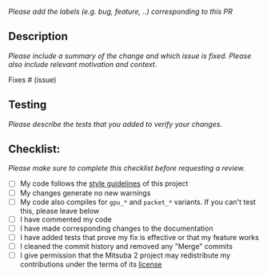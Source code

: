 *Please add the labels (e.g. bug, feature, ..) corresponding to this PR*

## Description

*Please include a summary of the change and which issue is fixed. Please also include relevant motivation and context.*

Fixes # (issue)

## Testing

*Please describe the tests that you added to verify your changes.*

## Checklist:

*Please make sure to complete this checklist before requesting a review.*

- [ ] My code follows the [style guidelines](https://mitsuba2.readthedocs.io/en/latest/src/developer_guide/intro.html#introduction) of this project
- [ ] My changes generate no new warnings
- [ ] My code also compiles for `gpu_*` and `packet_*` variants. If you can't test this, please leave below
- [ ] I have commented my code
- [ ] I have made corresponding changes to the documentation
- [ ] I have added tests that prove my fix is effective or that my feature works
- [ ] I cleaned the commit history and removed any "Merge" commits
- [ ] I give permission that the Mitsuba 2 project may redistribute my contributions under the terms of its [license](https://github.com/mitsuba-renderer/mitsuba2/blob/master/LICENSE)